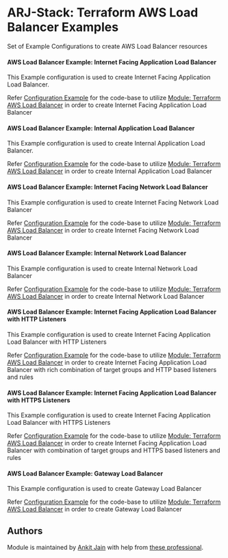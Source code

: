 # ARJ-Stack: Terraform AWS Load Balancer Examples

Set of Example Configurations to create AWS Load Balancer resources

#### AWS Load Balancer Example: Internet Facing Application Load Balancer

This Example configuration is used to create Internet Facing Application Load Balancer.

Refer [Configuration Example](https://github.com/arjstack/terraform-aws-examples/tree/main/aws-load-balancer/alb-only) for the code-base to utilize [Module: Terraform AWS Load Balancer](https://github.com/arjstack/terraform-aws-load-balancer) in order to create Internet Facing Application Load Balancer

#### AWS Load Balancer Example: Internal Application Load Balancer

This Example configuration is used to create Internal Application Load Balancer.

Refer [Configuration Example](https://github.com/arjstack/terraform-aws-examples/tree/main/aws-load-balancer/alb-internal) for the code-base to utilize [Module: Terraform AWS Load Balancer](https://github.com/arjstack/terraform-aws-load-balancer) in order to create Internal Application Load Balancer

#### AWS Load Balancer Example: Internet Facing Network Load Balancer

This Example configuration is used to create Internet Facing Network Load Balancer

Refer [Configuration Example](https://github.com/arjstack/terraform-aws-examples/tree/main/aws-load-balancer/nlb-only) for the code-base to utilize [Module: Terraform AWS Load Balancer](https://github.com/arjstack/terraform-aws-load-balancer) in order to create Internet Facing Network Load Balancer

#### AWS Load Balancer Example: Internal Network Load Balancer

This Example configuration is used to create Internal Network Load Balancer

Refer [Configuration Example](https://github.com/arjstack/terraform-aws-examples/tree/main/aws-load-balancer/nlb-internal) for the code-base to utilize [Module: Terraform AWS Load Balancer](https://github.com/arjstack/terraform-aws-load-balancer) in order to create Internal Network Load Balancer

#### AWS Load Balancer Example: Internet Facing Application Load Balancer with HTTP Listeners

This Example configuration is used to create Internet Facing Application Load Balancer with HTTP Listeners

Refer [Configuration Example](https://github.com/arjstack/terraform-aws-examples/tree/main/aws-load-balancer/alb-with-http-listeners) for the code-base to utilize [Module: Terraform AWS Load Balancer](https://github.com/arjstack/terraform-aws-load-balancer) in order to create Internet Facing Application Load Balancer with rich combination of target groups and HTTP based listeners and rules

#### AWS Load Balancer Example: Internet Facing Application Load Balancer with HTTPS Listeners

This Example configuration is used to create Internet Facing Application Load Balancer with HTTPS Listeners

Refer [Configuration Example](https://github.com/arjstack/terraform-aws-examples/tree/main/aws-load-balancer/alb-with-https-listeners) for the code-base to utilize [Module: Terraform AWS Load Balancer](https://github.com/arjstack/terraform-aws-load-balancer) in order to create Internet Facing Application Load Balancer with  combination of target groups and HTTPS based listeners and rules

#### AWS Load Balancer Example: Gateway Load Balancer

This Example configuration is used to create Gateway Load Balancer

Refer [Configuration Example](https://github.com/arjstack/terraform-aws-examples/tree/main/aws-load-balancer/gateway-lb) for the code-base to utilize [Module: Terraform AWS Load Balancer](https://github.com/arjstack/terraform-aws-load-balancer) in order to create Gateway Load Balancer

## Authors

Module is maintained by [Ankit Jain](https://github.com/ankit-jn) with help from [these professional](https://github.com/arjstack/terraform-aws-examples/graphs/contributors).
